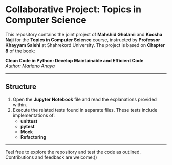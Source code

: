 # Collaborative Project: Topics in Computer Science

This repository contains the joint project of **Mahshid Gholami** and **Koosha Naji** for the **Topics in Computer Science** course, instructed by **Professor Khayyam Salehi** at Shahrekord University. The project is based on **Chapter 8** of the book:

**Clean Code in Python: Develop Maintainable and Efficient Code**  
*Author: Mariano Anaya*

---

## Structure

1. Open the **Jupyter Notebook** file and read the explanations provided within.
2. Execute the related tests found in separate files. These tests include implementations of:
   - **unittest**
   - **pytest**
   - **Mock**
   - **Refactoring**

---

Feel free to explore the repository and test the code as outlined. Contributions and feedback are welcome:))
